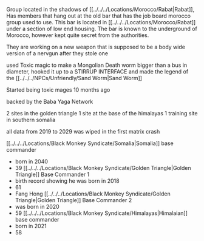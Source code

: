 Group located in the shadows of [[../../../Locations/Morocco/Rabat|Rabat]],
Has members that hang out at the old bar that has the job board morocco group used to use. This bar is located in [[../../../Locations/Morocco/Rabat]] under a section of low end housing. The bar is known to the underground of Morocco, however kept quite secret from the authorities.

They are working on a new weapon that is supposed to be a body wide version of a nervgun after they stole one

used Toxic magic to make a Mongolian Death worm bigger than a bus in diameter, hooked it up to a STIRRUP INTERFACE and made the legend of the [[../../../NPCs/Unfriendly/Sand Worm|Sand Worm]]

Started being toxic mages 10 months ago

backed by the Baba Yaga Network

2 sites in the golden triangle
1 site at the base of the himalayas
1 training site in southern somalia

all data from 2019 to 2029 was wiped in the first matrix crash

[[../../../Locations/Black Monkey Syndicate/Somalia|Somalia]] base commander
- born in 2040
- 39
[[../../../Locations/Black Monkey Syndicate/Golden Triangle|Golden Triangle]] Base Commander 1
- birth record showing he was born in 2018
- 61
- Fang Hong
[[../../../Locations/Black Monkey Syndicate/Golden Triangle|Golden Triangle]] Base Commander 2
- was born in 2020
- 59
[[../../../Locations/Black Monkey Syndicate/Himalayas|Himalaian]] base commander
- born in 2021
- 58